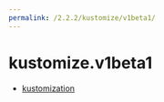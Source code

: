 ```yaml
---
permalink: /2.2.2/kustomize/v1beta1/
---
```


# kustomize.v1beta1



* [kustomization](kustomization.md)